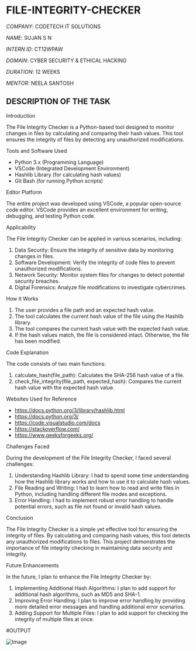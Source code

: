 # FILE-INTEGRITY-CHECKER

*COMPANY*: CODETECH IT SOLUTIONS

*NAME*: SUJAN S N

*INTERN ID*: CT12WPAW

*DOMAIN*: CYBER SECURITY & ETHICAL HACKING 

*DURATION*: 12 WEEKS

*MENTOR*: NEELA SANTOSH

## DESCRIPTION OF THE TASK

Introduction

The File Integrity Checker is a Python-based tool designed to monitor changes in files by calculating and comparing their hash values. This tool ensures the integrity of files by detecting any unauthorized modifications.

Tools and Software Used

- Python 3.x (Programming Language)
- VSCode (Integrated Development Environment)
- Hashlib Library (for calculating hash values)
- Git Bash (for running Python scripts)

Editor Platform

The entire project was developed using VSCode, a popular open-source code editor. VSCode provides an excellent environment for writing, debugging, and testing Python code.

Applicability

The File Integrity Checker can be applied in various scenarios, including:

1. Data Security: Ensure the integrity of sensitive data by monitoring changes in files.
2. Software Development: Verify the integrity of code files to prevent unauthorized modifications.
3. Network Security: Monitor system files for changes to detect potential security breaches.
4. Digital Forensics: Analyze file modifications to investigate cybercrimes.

How it Works

1. The user provides a file path and an expected hash value.
2. The tool calculates the current hash value of the file using the Hashlib library.
3. The tool compares the current hash value with the expected hash value.
4. If the hash values match, the file is considered intact. Otherwise, the file has been modified.

Code Explanation

The code consists of two main functions:

1. calculate_hash(file_path): Calculates the SHA-256 hash value of a file.
2. check_file_integrity(file_path, expected_hash): Compares the current hash value with the expected hash value.

Websites Used for Reference

- https://docs.python.org/3/library/hashlib.html
- https://docs.python.org/3/
- https://code.visualstudio.com/docs
- https://stackoverflow.com/
- https://www.geeksforgeeks.org/

Challenges Faced

During the development of the File Integrity Checker, I faced several challenges:

1. Understanding Hashlib Library: I had to spend some time understanding how the Hashlib library works and how to use it to calculate hash values.
2. File Reading and Writing: I had to learn how to read and write files in Python, including handling different file modes and exceptions.
3. Error Handling: I had to implement robust error handling to handle potential errors, such as file not found or invalid hash values.

Conclusion

The File Integrity Checker is a simple yet effective tool for ensuring the integrity of files. By calculating and comparing hash values, this tool detects any unauthorized modifications to files. This project demonstrates the importance of file integrity checking in maintaining data security and integrity.

Future Enhancements

In the future, I plan to enhance the File Integrity Checker by:

1. Implementing Additional Hash Algorithms: I plan to add support for additional hash algorithms, such as MD5 and SHA-1.
2. Improving Error Handling: I plan to improve error handling by providing more detailed error messages and handling additional error scenarios.
3. Adding Support for Multiple Files: I plan to add support for checking the integrity of multiple files at once.

#OUTPUT

![Image](https://github.com/user-attachments/assets/43b972f9-93d0-45f4-bd57-986eade339b1)

